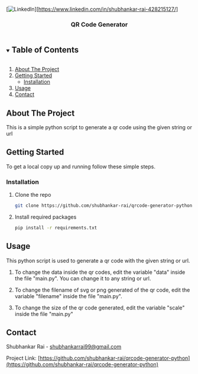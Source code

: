 <!--
*** Thanks for checking out the Best-README-Template. If you have a suggestion
*** that would make this better, please fork the repo and create a pull request
*** or simply open an issue with the tag "enhancement".
*** Thanks again! Now go create something AMAZING! :D
***
***
***
*** To avoid retyping too much info. Do a search and replace for the following:
*** github_username, repo_name, twitter_handle, email, project_title, project_description
-->



<!-- PROJECT SHIELDS -->
<!--
*** I'm using markdown "reference style" links for readability.
*** Reference links are enclosed in brackets [ ] instead of parentheses ( ).
*** See the bottom of this document for the declaration of the reference variables
*** for contributors-url, forks-url, etc. This is an optional, concise syntax you may use.
*** https://www.markdownguide.org/basic-syntax/#reference-style-links
-->
[![LinkedIn][linkedin-shield]][https://www.linkedin.com/in/shubhankar-rai-428215127/]



<!-- PROJECT LOGO -->

<h3 align="center">QR Code Generator</h3>

<!-- TABLE OF CONTENTS -->
<details open="open">
  <summary><h2 style="display: inline-block">Table of Contents</h2></summary>
  <ol>
    <li>
      <a href="#about-the-project">About The Project</a>
    </li>
    <li>
      <a href="#getting-started">Getting Started</a>
      <ul>
        <li><a href="#installation">Installation</a></li>
      </ul>
    </li>
    <li><a href="#usage">Usage</a></li>
    <li><a href="#contact">Contact</a></li>
  </ol>
</details>



<!-- ABOUT THE PROJECT -->
## About The Project

This is a simple python script to generate a qr code using the given string or url


<!-- GETTING STARTED -->
## Getting Started

To get a local copy up and running follow these simple steps.

### Installation

1. Clone the repo
   ```sh
   git clone https://github.com/shubhankar-rai/qrcode-generator-python.git
   ```
2. Install required packages
   ```sh
   pip install -r requirements.txt
   ```



<!-- USAGE EXAMPLES -->
## Usage

This python script is used to generate a qr code with the given string or url.

1. To change the data inside the qr codes, edit the variable "data" inside the file "main.py". 
   You can change it to any string or url. 

2. To change the filename of svg or png generated of the qr code, edit the variable "filename" inside the file "main.py".

3. To change the size of the qr code generated, edit the variable "scale" inside the file "main.py"

<!-- CONTACT -->
## Contact

Shubhankar Rai - shubhankarrai99@gmail.com

Project Link: [https://github.com/shubhankar-rai/qrcode-generator-python](https://github.com/shubhankar-rai/qrcode-generator-python)


<!-- MARKDOWN LINKS & IMAGES -->
<!-- https://www.markdownguide.org/basic-syntax/#reference-style-links -->
[contributors-shield]: https://img.shields.io/github/contributors/github_username/repo.svg?style=for-the-badge
[contributors-url]: https://github.com/github_username/repo/graphs/contributors
[forks-shield]: https://img.shields.io/github/forks/github_username/repo.svg?style=for-the-badge
[forks-url]: https://github.com/github_username/repo/network/members
[stars-shield]: https://img.shields.io/github/stars/github_username/repo.svg?style=for-the-badge
[stars-url]: https://github.com/github_username/repo/stargazers
[issues-shield]: https://img.shields.io/github/issues/github_username/repo.svg?style=for-the-badge
[issues-url]: https://github.com/github_username/repo/issues
[license-shield]: https://img.shields.io/github/license/github_username/repo.svg?style=for-the-badge
[license-url]: https://github.com/github_username/repo/blob/master/LICENSE.txt
[linkedin-shield]: https://img.shields.io/badge/-LinkedIn-black.svg?style=for-the-badge&logo=linkedin&colorB=555
[linkedin-url]: https://linkedin.com/in/github_username
